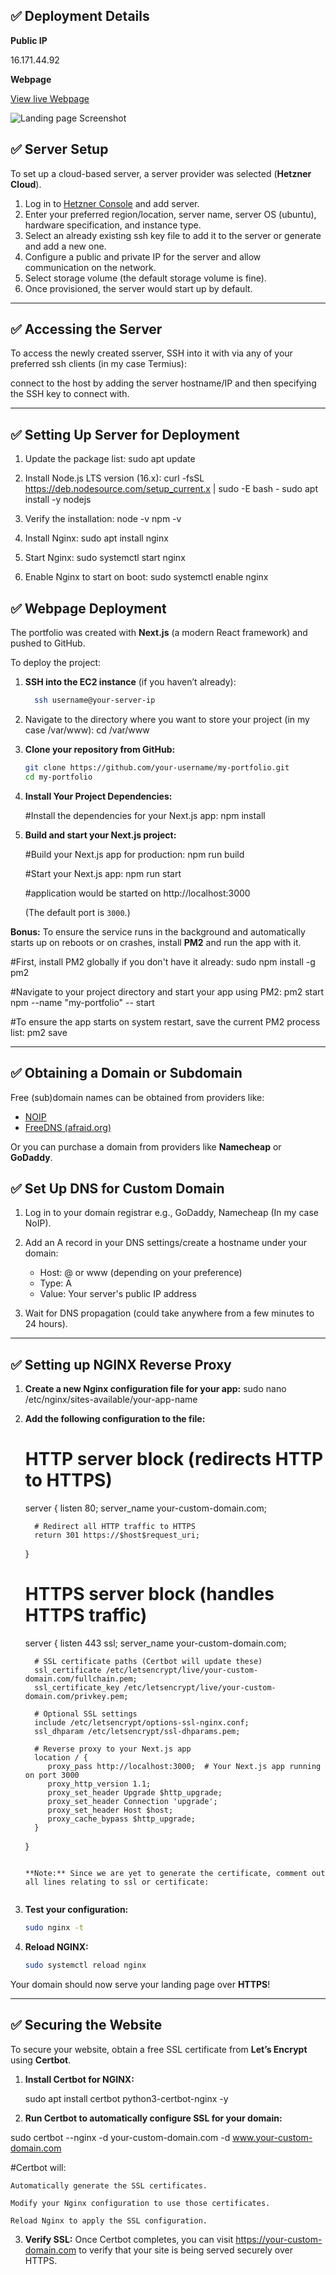 ## ✅ **Deployment Details**
**Public IP**

16.171.44.92

**Webpage**

[View live Webpage](https://victorihetu.sytes.net)


![Landing page Screenshot](webpage-screenshot.png)


## ✅ **Server Setup**

To set up a cloud-based server, a server provider was selected (**Hetzner Cloud**).

1. Log in to [Hetzner Console](https://console.hetzner.cloud/) and add server.
2. Enter your preferred region/location, server name, server OS (ubuntu), hardware specification, and instance type.
4. Select an already existing ssh key file to add it to the server or generate and add a new one.
5. Configure a public and private IP for the server and allow communication on the network.
6. Select storage volume (the default storage volume is fine).
7. Once provisioned, the server would start up by default.

---

## ✅ **Accessing the Server**

To access the newly created sserver, SSH into it with via any of your preferred ssh clients (in my case Termius):

connect to the host by adding the server hostname/IP and then specifying the SSH key to connect with.

---

## ✅ **Setting Up Server for Deployment**

1. Update the package list:
   sudo apt update

2. Install Node.js LTS version (16.x):
   curl -fsSL https://deb.nodesource.com/setup_current.x | sudo -E bash -
   sudo apt install -y nodejs

3. Verify the installation:
   node -v
   npm -v

4. Install Nginx:
   sudo apt install nginx

5. Start Nginx:
   sudo systemctl start nginx

6. Enable Nginx to start on boot:
   sudo systemctl enable nginx



## ✅ **Webpage Deployment**

The portfolio was created with **Next.js** (a modern React framework) and pushed to GitHub.

To deploy the project:

1. **SSH into the EC2 instance** (if you haven’t already):

   ```bash
     ssh username@your-server-ip
   ```

2. Navigate to the directory where you want to store your project (in my case /var/www):
   cd /var/www

3. **Clone your repository from GitHub:**

   ```bash
   git clone https://github.com/your-username/my-portfolio.git
   cd my-portfolio

   ```

3. **Install Your Project Dependencies:**

   #Install the dependencies for your Next.js app:
   npm install

4. **Build and start your Next.js project:**

   #Build your Next.js app for production:
   npm run build

   #Start your Next.js app:
   npm run start

   #application would be started on http://localhost:3000

   (The default port is `3000`.)

**Bonus:** To ensure the service runs in the background and automatically starts up on reboots or on crashes, install **PM2** and run the app with it.

   #First, install PM2 globally if you don't have it already:
   sudo npm install -g pm2

   #Navigate to your project directory and start your app using PM2:
   pm2 start npm --name "my-portfolio" -- start

   #To ensure the app starts on system restart, save the current PM2 process list:
   pm2 save


---

## ✅ **Obtaining a Domain or Subdomain**

Free (sub)domain names can be obtained from providers like:
- [NOIP](https://my.noip.com)
- [FreeDNS (afraid.org)](https://freedns.afraid.org)

Or you can purchase a domain from providers like **Namecheap** or **GoDaddy**.

## ✅ **Set Up DNS for Custom Domain**
1. Log in to your domain registrar e.g., GoDaddy, Namecheap (In my case NoIP).

2. Add an A record in your DNS settings/create a hostname under your domain:
   - Host: @ or www (depending on your preference)
   - Type: A
   - Value: Your server's public IP address

3. Wait for DNS propagation (could take anywhere from a few minutes to 24 hours).


---

## ✅ **Setting up NGINX Reverse Proxy**

1. **Create a new Nginx configuration file for your app:**
   sudo nano /etc/nginx/sites-available/your-app-name

2. **Add the following configuration to the file:**

      # HTTP server block (redirects HTTP to HTTPS)
      server {
         listen 80;
         server_name your-custom-domain.com;

         # Redirect all HTTP traffic to HTTPS
         return 301 https://$host$request_uri;
      }

      # HTTPS server block (handles HTTPS traffic)
      server {
         listen 443 ssl;
         server_name your-custom-domain.com;

         # SSL certificate paths (Certbot will update these)
         ssl_certificate /etc/letsencrypt/live/your-custom-domain.com/fullchain.pem;
         ssl_certificate_key /etc/letsencrypt/live/your-custom-domain.com/privkey.pem;

         # Optional SSL settings
         include /etc/letsencrypt/options-ssl-nginx.conf;
         ssl_dhparam /etc/letsencrypt/ssl-dhparams.pem;

         # Reverse proxy to your Next.js app
         location / {
            proxy_pass http://localhost:3000;  # Your Next.js app running on port 3000
            proxy_http_version 1.1;
            proxy_set_header Upgrade $http_upgrade;
            proxy_set_header Connection 'upgrade';
            proxy_set_header Host $host;
            proxy_cache_bypass $http_upgrade;
         }
      }
   ```

   **Note:** Since we are yet to generate the certificate, comment out all lines relating to ssl or certificate:


3. **Test your configuration:**

   ```bash
   sudo nginx -t
   ```

4. **Reload NGINX:**

   ```bash
   sudo systemctl reload nginx
   ```

Your domain should now serve your landing page over **HTTPS**!

---

## ✅ **Securing the Website**

To secure your website, obtain a free SSL certificate from **Let’s Encrypt** using **Certbot**.

1. **Install Certbot for NGINX:**

   sudo apt install certbot python3-certbot-nginx -y


2. **Run Certbot to automatically configure SSL for your domain:**

sudo certbot --nginx -d your-custom-domain.com -d www.your-custom-domain.com

   #Certbot will:

    Automatically generate the SSL certificates.

    Modify your Nginx configuration to use those certificates.

    Reload Nginx to apply the SSL configuration.

3. **Verify SSL:** Once Certbot completes, you can visit https://your-custom-domain.com to verify that your site is being served securely over HTTPS.
